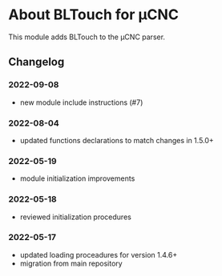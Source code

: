 # About BLTouch for µCNC

This module adds BLTouch to the µCNC parser.

## Changelog

### 2022-09-08

- new module include instructions (#7)

### 2022-08-04

- updated functions declarations to match changes in 1.5.0+

### 2022-05-19

- module initialization improvements

### 2022-05-18

- reviewed initialization procedures

### 2022-05-17

- updated loading proceadures for version 1.4.6+
- migration from main repository
